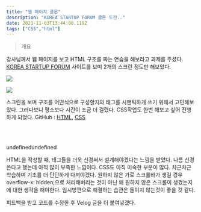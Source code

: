 ```yaml
---
title: "웹 페이지 클론"
description: "KOREA STARTUP FORUM 클론 도전.."
date: 2021-11-03T13:44:08.119Z
tags: ["CSS","html"]
---
```

> 개요

강사님께서 웹 페이지를 보고 HTML 구조를 짜는 연습을 해보라고 과제를 주셨다. [KOREA STARTUP FORUM](https://kstartupforum.org/) 사이트를 보며 2개의 스크린 정도만 해보았다.

![](/images/906c5b70-03c1-4923-bf2f-61e53fd5e6fb-image.png)

![](/images/4dff9057-f36d-4d43-8e69-aa18c42cc13a-image.png)

스크린을 보며 구조를 어떤식으로 구성할지와 태그를 시맨틱하게 쓰기 위해서 고민해보았다. 그러다보니 평소보다 시간이 조금 더 걸렸다. CSS작업도 한번 해보고 싶어 진행하게 되었다.
GitHub : [HTML](https://github.com/LEEHYUNHO2001/likelion/blob/master/html_study/%EA%B3%BC%EC%A0%9C002.html), [CSS](https://github.com/LEEHYUNHO2001/likelion/blob/master/html_study/%EA%B3%BC%EC%A0%9C002.css)

<br>
<br>

undefinedundefined

HTML을 작성할 때, 태그들을 더욱 신경써서 설계해야겠다는 느낌을 받았다. 나름 신경쓴다고 했는데 아직 많이 부족한 느낌이다.
CSS도 아직 미숙한 부분이 많다. 차근차근 학습하며 기초를 더 단단하게 다져야겠다. 원하지 않은 가로 스크롤바가 생길 경우 overflow-x: hidden;으로 처리해버리는 것이 아닌 왜 원하지 않은 스크롤이 생겼는지에 대한 생각을 해야한다. 
임시방편으로 해결하는 습관은 들이지 않는것이 좋을 것 같다.

피드백을 받고 코드를 수정한 후 Velog 글을 더 붙여넣겠다.
